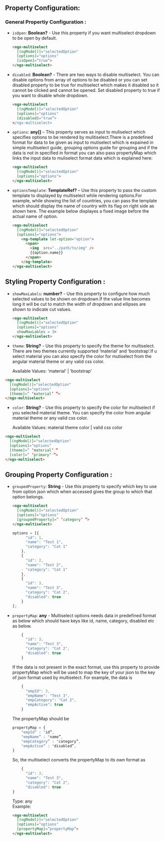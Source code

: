 ## Property Configuration:

### General  Propertiy Configuration :

- `isOpen`: **Boolean?** -
Use this property if you want multiselect dropdown to be open by default.  

  ```html
  <ngx-multiselect 
    [(ngModel)]="selectedOption"
    [options]="options"
    [isOpen]=”true”>
  </ngx-multiselect>
  ```

- `disabled`: **Boolean?** -
  There are two ways to disable multiselect. You can disable options from array of options to be disabled or you can set disabled property to be true for multiselect which makes it disabled so it cannot be clicked and cannot be opened.
  	Set disabled property to true if you want to disable whole dropdown.  

  ```html
  <ngx-multiselect 
    [(ngModel)]="selectedOption"
    [options]="options"
    [disabled]="true”>
  </ngx-multiselect>
  ```

- `options`: **any[]** –
This property serves as input to muliselect which specifies options to be rendered by mulitiselect.There is a predefined format for data to be given as input to mutiselect which is expained in simple multiselect guide, grouping options guide for grouping and if the data is not in specified in format you can also pass propertyMap which links the input data to muliselect format data which is explained here:                     
  
  ```html
  <ngx-multiselect 
    [(ngModel)]="selectedOption"
    [options]="options">
  </ngx-multiselect>
  ```

- `optionsTemplate`: **TemplateRef<any>?** –
Use this property to pass the custom template to displayed by multiselect while rendering options.For example, while showing the list of countries, you can pass the template which should display the name of country with its flag on right side as shown here. The example below displayes a fixed image before the actual name of option.  
 
  ```html
  <ngx-multiselect 
    [(ngModel)]="selectedOption"
    [options]="options">
      <ng-template let-option="option">
        <span>
          <img  src="../path/to/img" />
          {{option.name}}
        </span>	
      </ng-template>
  </ngx-multiselect>
  ```
 
## Styling Property Configuration :

- `showMaxLabels`: **number?** -
Use this property to configure how much selected values to be shown on dropdown.If the value line becomes long it will be cut to match the width of dropdown and ellipses are shown to indicate cut values.

  ```html 
  <ngx-multiselect
    [(ngModel)]="selectedOption"
    [options]="options"
    showMaxLables = 3>
  </ngx-multiselect>	
  ```

- `theme`: **String?** -
Use this property to specify the theme for multiselect. There are two themes currently supported ‘material’ and ‘bootstrap’.If u select material you can also specify the color for mutiselect from the angular material theme or any valid  css color.

  Available Values: ‘material’ | ‘bootstrap’  

```html 
<ngx-multiselect 
  [(ngModel)]="selectedOption"
  [options]="options"
  [theme]=” ‘material’ ”>
</ngx-multiselect>
```

- `color`: **String?** -
Use this property to specify the color for multiselect if you selected material theme. You can specify the color from angular material theme or any valid  css color.  

  Available Values: material theme color | valid css color  


```html 
<ngx-multiselect 
  [(ngModel)]="selectedOption"
  [options]="options"
  [theme]=” ‘material’ ”
  [color]=” ‘primary’ ”>
</ngx-multiselect>
```
	
 
## Grouping Property Configuration :
	
- `groupedProperty`: **String** -
Use this property to specify which key to use from option json which when accessed gives the group to which that option belongs.  

  ``` html  
  <ngx-multiselect 
    [(ngModel)]="selectedOption"
    [options]="options"
    [groupedProperty]=” ’category’ ”>
  </ngx-multiselect>
  ```

  ```js 
  options = [{
        "id": 1,
        "name": "Test 1",
        "category": "Cat 1"
      },
      {
        "id": 2,
        "name": "Test 2",
      - "category": "Cat 1"
      },
      {
        "id": 3,
        "name": "Test 3",
        "category": "Cat 2",
        "disabled": true
      }
  ];
  ```

- `propertyMap`: **any** -
Multiselect options needs data in predefined format as below which should have keys like id, name, category, disabled etc as below.  

  ```js
      {
        "id": 3,
        "name": "Test 3",
        "category": "Cat 2",
        "disabled": true
      }
  ```
  If  the data is not present in the exact format, use this property to provide propertyMap which will be used to map the key of your json to the key of json format used by multiselect. For example, the data is
  ```js
      {
        "empId": 3,
        "empName": "Test 3",
        "empCategory": "Cat 2",
        "empActive": true
      }
  ```
  The propertyMap should be
  ```js
  propertyMap = {
      "empId” : "id”,
      "empName” : "name”,
      "empCategory” : "category”,
      "empActive” : "disabled”,
  }
  ```
  So, the multiselect converts the propertyMap to its own format as 
  ```js
      {
        "id": 3,
        "name": "Test 3",
        "category": "Cat 2",
        "disabled": true
  }
  ```
    Type: any  
    Example:  
  ```html 
  <ngx-multiselect 
    [(ngModel)]="selectedOption"
    [options]="options"
    [propertyMap]=”propertyMap”>
  </ngx-multiselect>
  ```
